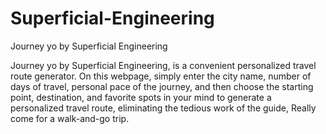 # Superficial-Engineering
Journey yo by Superficial Engineering

Journey yo by Superficial Engineering, is a convenient personalized travel route generator.
On this webpage, simply enter the city name, number of days of travel, personal pace of the journey, and then choose the starting point, destination, and favorite spots in your mind to generate a personalized travel route, eliminating the tedious work of the guide, Really come for a walk-and-go trip.
